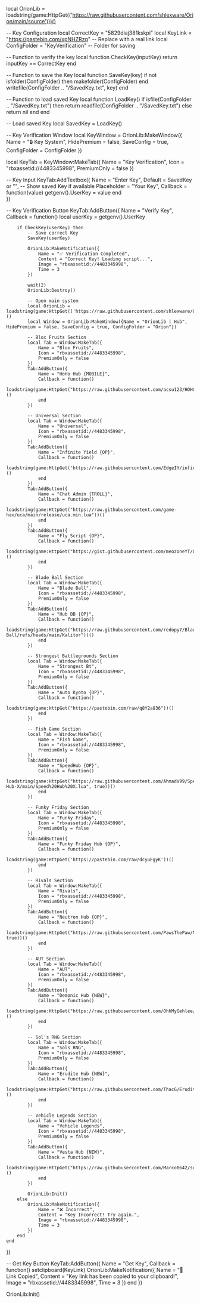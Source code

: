local OrionLib = loadstring(game:HttpGet(('https://raw.githubusercontent.com/shlexware/Orion/main/source')))()

-- Key Configuration
local CorrectKey = "5829diaj381kskpi"
local KeyLink = "https://pastebin.com/xpNHZRzq" -- Replace with a real link
local ConfigFolder = "KeyVerification" -- Folder for saving

-- Function to verify the key
local function CheckKey(inputKey)
    return inputKey == CorrectKey
end

-- Function to save the Key
local function SaveKey(key)
    if not isfolder(ConfigFolder) then
        makefolder(ConfigFolder)
    end
    writefile(ConfigFolder .. "/SavedKey.txt", key)
end

-- Function to load saved Key
local function LoadKey()
    if isfile(ConfigFolder .. "/SavedKey.txt") then
        return readfile(ConfigFolder .. "/SavedKey.txt")
    else
        return nil
    end
end

-- Load saved Key
local SavedKey = LoadKey()

-- Key Verification Window
local KeyWindow = OrionLib:MakeWindow({
    Name = "🔒 Key System",
    HidePremium = false,
    SaveConfig = true,
    ConfigFolder = ConfigFolder
})

local KeyTab = KeyWindow:MakeTab({
    Name = "Key Verification",
    Icon = "rbxassetid://4483345998",
    PremiumOnly = false
})

-- Key Input
KeyTab:AddTextbox({
    Name = "Enter Key",
    Default = SavedKey or "", -- Show saved Key if available
    Placeholder = "Your Key",
    Callback = function(value)
        getgenv().UserKey = value
    end    
})

-- Key Verification Button
KeyTab:AddButton({
    Name = "Verify Key",
    Callback = function()
        local userKey = getgenv().UserKey

        if CheckKey(userKey) then
            -- Save correct Key
            SaveKey(userKey)

            OrionLib:MakeNotification({
                Name = "✅ Verification Completed",
                Content = "Correct Key! Loading script...",
                Image = "rbxassetid://4483345998",
                Time = 3
            })

            wait(2)
            OrionLib:Destroy()

            -- Open main system
            local OrionLib = loadstring(game:HttpGet(('https://raw.githubusercontent.com/shlexware/Orion/main/source')))()
            local Window = OrionLib:MakeWindow({Name = "OrionLib | Hub", HidePremium = false, SaveConfig = true, ConfigFolder = "Orion"})

            -- Blox Fruits Section
            local Tab = Window:MakeTab({
                Name = "Blox Fruits",
                Icon = "rbxassetid://4483345998",
                PremiumOnly = false
            })
            Tab:AddButton({
                Name = "HoHo Hub {MOBILE}",
                Callback = function()
                    loadstring(game:HttpGet("https://raw.githubusercontent.com/acsu123/HOHO_H/main/Loading_UI"))()
                end    
            })

            -- Universal Section
            local Tab = Window:MakeTab({
                Name = "Universal",
                Icon = "rbxassetid://4483345998",
                PremiumOnly = false
            })
            Tab:AddButton({
                Name = "Infinite Yield {OP}",
                Callback = function()
                    loadstring(game:HttpGet('https://raw.githubusercontent.com/EdgeIY/infiniteyield/master/source'))()
                end
            })
            Tab:AddButton({
                Name = "Chat Admin {TROLL}",
                Callback = function()
                    loadstring(game:HttpGet("https://raw.githubusercontent.com/game-hax/uca/main/release/uca.min.lua"))()
                end
            })
            Tab:AddButton({
                Name = "Fly Script {OP}",
                Callback = function()
                    loadstring(game:HttpGet("https://gist.githubusercontent.com/meozoneYT/000/raw/fly.lua"))()
                end
            })

            -- Blade Ball Section
            local Tab = Window:MakeTab({
                Name = "Blade Ball",
                Icon = "rbxassetid://4483345998",
                PremiumOnly = false
            })
            Tab:AddButton({
                Name = "Hub BB {OP}",
                Callback = function()
                    loadstring(game:HttpGet("https://raw.githubusercontent.com/redopy7/Blade-Ball/refs/heads/main/Kalitor"))()
                end
            })

            -- Strongest Battlegrounds Section
            local Tab = Window:MakeTab({
                Name = "Strongest Bt",
                Icon = "rbxassetid://4483345998",
                PremiumOnly = false
            })
            Tab:AddButton({
                Name = "Auto Kyoto {OP}",
                Callback = function()
                    loadstring(game:HttpGet("https://pastebin.com/raw/q8Y2a836"))()
                end
            })

            -- Fish Game Section
            local Tab = Window:MakeTab({
                Name = "Fish Game",
                Icon = "rbxassetid://4483345998",
                PremiumOnly = false
            })
            Tab:AddButton({
                Name = "SpeedHub {OP}",
                Callback = function()
                    loadstring(game:HttpGet("https://raw.githubusercontent.com/AhmadV99/Speed-Hub-X/main/Speed%20Hub%20X.lua", true))()
                end    
            })

            -- Funky Friday Section
            local Tab = Window:MakeTab({
                Name = "Funky Friday",
                Icon = "rbxassetid://4483345998",
                PremiumOnly = false
            })
            Tab:AddButton({
                Name = "Funky Friday Hub {OP}",
                Callback = function()
                    loadstring(game:HttpGet('https://pastebin.com/raw/dcyuEgyK'))()
                end
            })

            -- Rivals Section
            local Tab = Window:MakeTab({
                Name = "Rivals",
                Icon = "rbxassetid://4483345998",
                PremiumOnly = false
            })
            Tab:AddButton({
                Name = "Neutron Hub {OP}",
                Callback = function()
                    loadstring(game:HttpGet("https://raw.githubusercontent.com/PawsThePaw/Neutron.lua/refs/heads/main/V1.0.2.txt", true))()
                end
            })

            -- AUT Section
            local Tab = Window:MakeTab({
                Name = "AUT",
                Icon = "rbxassetid://4483345998",
                PremiumOnly = false
            })
            Tab:AddButton({
                Name = "Demonic Hub {NEW}",
                Callback = function()
                    loadstring(game:HttpGet("https://raw.githubusercontent.com/OhhMyGehlee/Mul/refs/heads/main/ver"))()
                end
            })

            -- Sol's RNG Section
            local Tab = Window:MakeTab({
                Name = "Sols RNG",
                Icon = "rbxassetid://4483345998",
                PremiumOnly = false
            })
            Tab:AddButton({
                Name = "Erudite Hub {NEW}",
                Callback = function()
                    loadstring(game:HttpGet("https://raw.githubusercontent.com/ThacG/EruditeHub/main/Sol's%20RNG/V2.69"))()
                end
            })

            -- Vehicle Legends Section
            local Tab = Window:MakeTab({
                Name = "Vehicle Legends",
                Icon = "rbxassetid://4483345998",
                PremiumOnly = false
            })
            Tab:AddButton({
                Name = "Vesta Hub {NEW}",
                Callback = function()
                    loadstring(game:HttpGet("https://raw.githubusercontent.com/Marco8642/science/main/Vehicle%20legends"))()
                end
            })

            OrionLib:Init()
        else
            OrionLib:MakeNotification({
                Name = "❌ Incorrect",
                Content = "Key Incorrect! Try again.",
                Image = "rbxassetid://4483345998",
                Time = 3
            })
        end
    end
})

-- Get Key Button
KeyTab:AddButton({
    Name = "Get Key",
    Callback = function()
        setclipboard(KeyLink)
        OrionLib:MakeNotification({
            Name = "🔗 Link Copied",
            Content = "Key link has been copied to your clipboard!",
            Image = "rbxassetid://4483345998",
            Time = 3
        })
    end
})

OrionLib:Init()
